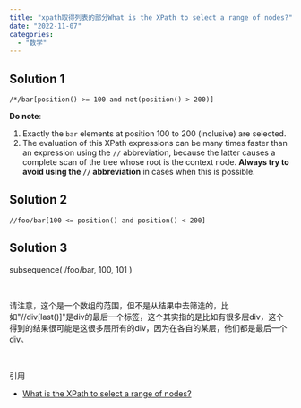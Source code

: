 ```yaml
---
title: "xpath取得列表的部分What is the XPath to select a range of nodes?"
date: "2022-11-07"
categories: 
  - "数学"
---
```


## Solution 1

```
/*/bar[position() >= 100 and not(position() > 200)]

```

**Do note**:

1. Exactly the `bar` elements at position 100 to 200 (inclusive) are selected.
2. The evaluation of this XPath expressions can be many times faster than an expression using the `//` abbreviation, because the latter causes a complete scan of the tree whose root is the context node. **Always try to avoid using the `//` abbreviation** in cases when this is possible.

## Solution 2

```
//foo/bar[100 <= position() and position() < 200]

```

## Solution 3

subsequence( /foo/bar, 100, 101 )

 

请注意，这个是一个数组的范围，但不是从结果中去筛选的，比如"//div\[last()\]"是div的最后一个标签，这个其实指的是比如有很多层div，这个得到的结果很可能是这很多层所有的div，因为在各自的某层，他们都是最后一个div。

 

引用

- [What is the XPath to select a range of nodes?](https://9to5answer.com/what-is-the-xpath-to-select-a-range-of-nodes)
